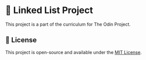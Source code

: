 # 🔁 Linked List Project

This project is a part of the curriculum for The Odin Project.

## 📄 License

This project is open-source and available under the <a href="../../LICENSE" target="_blank">MIT License</a>.
